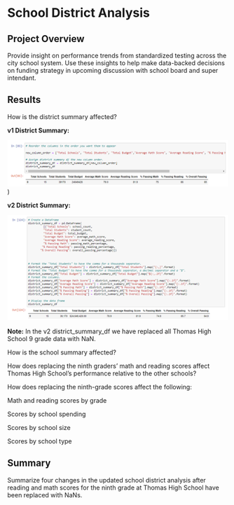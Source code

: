 # School District Analysis

## Project Overview

Provide insight on performance trends from standardized testing across the city school system. Use these insights to help make data-backed decisions on funding strategy in upcoming discussion with school board and super intendant.

## Results
How is the district summary affected?

**v1 District Summary:**

![district_summary_df_v1](https://github.com/krisnagoda/School_District_Analysis/blob/30196bcd846e22f4fb2d6d8c6c987ef072ec4449/Resources/distict_summary_df_v1.png))

**v2 District Summary:**

![district_summary_df v2](https://github.com/krisnagoda/School_District_Analysis/blob/698fc18429a64debdb90dba5e9ed939710aa56d9/Resources/distict_summary_df_v2%20(THS%209th%20NaN).png)

**Note:** In the v2 district_summary_df we have replaced all Thomas High School 9 grade data with NaN. 

How is the school summary affected?

How does replacing the ninth graders’ math and reading scores affect Thomas High School’s performance relative to the other schools?

How does replacing the ninth-grade scores affect the following:

  Math and reading scores by grade

  Scores by school spending
  
  Scores by school size
  
  Scores by school type

## Summary

Summarize four changes in the updated school district analysis after reading and math scores for the ninth grade at Thomas High School have been replaced with NaNs.
